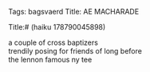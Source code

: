 Tags: bagsvaerd
Title: AE MACHARADE
  
Title:# (haiku 178790045898)  
  
a couple of cross baptizers  
trendily posing for friends of long before  
the lennon famous ny tee
